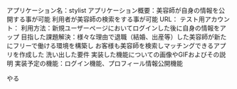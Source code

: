 アプリケーション名：stylist
アプリケーション概要：美容師が自身の情報を公開する事が可能
                  利用者が美容師の検索をする事が可能
URL：
テスト用アカウント：
利用方法：新規ユーザーページにおいてログインした後に自身の情報をアップ
目指した課題解決：様々な理由で退職（結婚、出産等）した美容師が新たにフリーで働ける環境を構築し
               お客様も美容師を検索しマッチングできるアプリを作成した
洗い出した要件
実装した機能についての画像やGIFおよびその説明
実装予定の機能：ログイン機能、プロフィール情報公開機能

やる